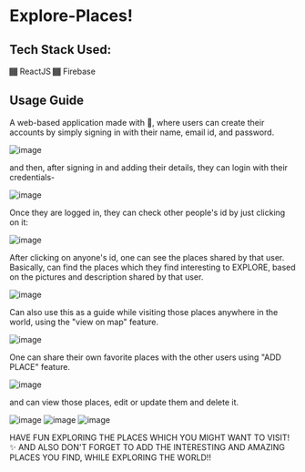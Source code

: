 # Explore-Places!
## Tech Stack Used:
🏾 ReactJS
🏾 Firebase
## Usage Guide
A web-based application made with 💙, where users can create their accounts by simply signing in with their name, email id, and password.

![image](https://user-images.githubusercontent.com/83454075/179263854-db8c6089-6060-4fa1-82a3-65b9a497c995.png)


and then, after signing in and adding their details, they can login with their credentials-

![image](https://user-images.githubusercontent.com/83454075/179264355-16413c71-db5b-4519-beef-c22422f9f15c.png)


Once they are logged in, they can check other people's id by just clicking on it:

![image](https://user-images.githubusercontent.com/83454075/179264559-fddc5e2e-d5d8-4b8d-89ae-88da0f44c4e8.png)


After clicking on anyone's id, one can see the places shared by that user. Basically, can find the places which they find interesting to EXPLORE, based on the pictures and description shared by that user.

![image](https://user-images.githubusercontent.com/83454075/179264862-69339d73-32e8-4785-b47a-88dd04d3659e.png)


Can also use this as a guide while visiting those places anywhere in the world, using the "view on map" feature. 

![image](https://user-images.githubusercontent.com/83454075/179265062-6351033d-211b-466e-a9fd-ef3f2e8329ae.png)


One can share their own favorite places with the other users using "ADD PLACE" feature. 

![image](https://user-images.githubusercontent.com/83454075/179265473-4941abc0-6f85-4c6a-8b9a-fe2cdbdc9dbe.png)


and can view those places, edit or update them and delete it.

![image](https://user-images.githubusercontent.com/83454075/179265716-476dff81-1ddd-43d7-a25a-2def0101904d.png)
![image](https://user-images.githubusercontent.com/83454075/179265832-1af870c0-91c6-423e-b2be-087d60b1f99a.png)
![image](https://user-images.githubusercontent.com/83454075/179265947-fcbb2d3c-9070-4217-8b0e-93fb376fef95.png)


HAVE FUN EXPLORING THE PLACES WHICH YOU MIGHT WANT TO VISIT! ✨
AND ALSO DON'T FORGET TO ADD THE INTERESTING AND AMAZING PLACES YOU FIND, WHILE EXPLORING THE WORLD!! 

